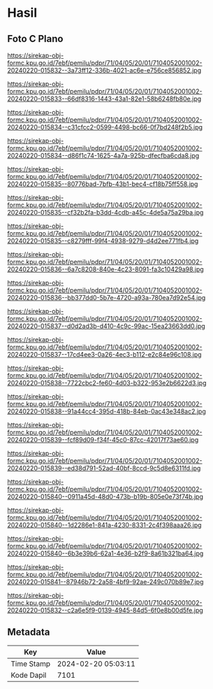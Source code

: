 # Hasil

## Foto C Plano

https://sirekap-obj-formc.kpu.go.id/7ebf/pemilu/pdpr/71/04/05/20/01/7104052001002-20240220-015832--3a73ff12-336b-4021-ac6e-e756ce856852.jpg

https://sirekap-obj-formc.kpu.go.id/7ebf/pemilu/pdpr/71/04/05/20/01/7104052001002-20240220-015833--66df8316-1443-43a1-82e1-58b6248fb80e.jpg

https://sirekap-obj-formc.kpu.go.id/7ebf/pemilu/pdpr/71/04/05/20/01/7104052001002-20240220-015834--c31cfcc2-0599-4498-bc66-0f7bd248f2b5.jpg

https://sirekap-obj-formc.kpu.go.id/7ebf/pemilu/pdpr/71/04/05/20/01/7104052001002-20240220-015834--d86f1c74-1625-4a7a-925b-dfecfba6cda8.jpg

https://sirekap-obj-formc.kpu.go.id/7ebf/pemilu/pdpr/71/04/05/20/01/7104052001002-20240220-015835--80776bad-7bfb-43b1-bec4-cf18b75ff558.jpg

https://sirekap-obj-formc.kpu.go.id/7ebf/pemilu/pdpr/71/04/05/20/01/7104052001002-20240220-015835--cf32b2fa-b3dd-4cdb-a45c-4de5a75a29ba.jpg

https://sirekap-obj-formc.kpu.go.id/7ebf/pemilu/pdpr/71/04/05/20/01/7104052001002-20240220-015835--c8279fff-99f4-4938-9279-d4d2ee771fb4.jpg

https://sirekap-obj-formc.kpu.go.id/7ebf/pemilu/pdpr/71/04/05/20/01/7104052001002-20240220-015836--6a7c8208-840e-4c23-8091-fa3c10429a98.jpg

https://sirekap-obj-formc.kpu.go.id/7ebf/pemilu/pdpr/71/04/05/20/01/7104052001002-20240220-015836--bb377dd0-5b7e-4720-a93a-780ea7d92e54.jpg

https://sirekap-obj-formc.kpu.go.id/7ebf/pemilu/pdpr/71/04/05/20/01/7104052001002-20240220-015837--d0d2ad3b-d410-4c9c-99ac-15ea23663dd0.jpg

https://sirekap-obj-formc.kpu.go.id/7ebf/pemilu/pdpr/71/04/05/20/01/7104052001002-20240220-015837--17cd4ee3-0a26-4ec3-b112-e2c84e96c108.jpg

https://sirekap-obj-formc.kpu.go.id/7ebf/pemilu/pdpr/71/04/05/20/01/7104052001002-20240220-015838--7722cbc2-fe60-4d03-b322-953e2b6622d3.jpg

https://sirekap-obj-formc.kpu.go.id/7ebf/pemilu/pdpr/71/04/05/20/01/7104052001002-20240220-015838--91a44cc4-395d-418b-84eb-0ac43e348ac2.jpg

https://sirekap-obj-formc.kpu.go.id/7ebf/pemilu/pdpr/71/04/05/20/01/7104052001002-20240220-015839--fcf89d09-f34f-45c0-87cc-42017f73ae60.jpg

https://sirekap-obj-formc.kpu.go.id/7ebf/pemilu/pdpr/71/04/05/20/01/7104052001002-20240220-015839--ed38d791-52ad-40bf-8ccd-9c5d8e6311fd.jpg

https://sirekap-obj-formc.kpu.go.id/7ebf/pemilu/pdpr/71/04/05/20/01/7104052001002-20240220-015840--0911a45d-48d0-473b-b19b-805e0e73f74b.jpg

https://sirekap-obj-formc.kpu.go.id/7ebf/pemilu/pdpr/71/04/05/20/01/7104052001002-20240220-015840--1d2286e1-841a-4230-8331-2c4f398aaa26.jpg

https://sirekap-obj-formc.kpu.go.id/7ebf/pemilu/pdpr/71/04/05/20/01/7104052001002-20240220-015840--6b3e39b6-62a1-4e36-b2f9-8a61b321ba64.jpg

https://sirekap-obj-formc.kpu.go.id/7ebf/pemilu/pdpr/71/04/05/20/01/7104052001002-20240220-015841--87946b72-2a58-4bf9-92ae-249c070b89e7.jpg

https://sirekap-obj-formc.kpu.go.id/7ebf/pemilu/pdpr/71/04/05/20/01/7104052001002-20240220-015832--c2a6e5f9-0139-4945-84d5-6f0e8b00d5fe.jpg


## Metadata

| Key        | Value               |
| ---------- | ------------------- |
| Time Stamp | 2024-02-20 05:03:11 |
| Kode Dapil | 7101                |




